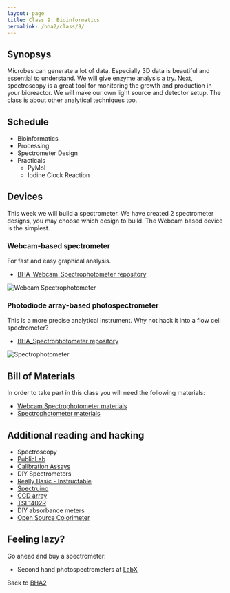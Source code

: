 ```yaml
---
layout: page
title: Class 9: Bioinformatics
permalink: /bha2/class/9/
---
```


## Synopsys

Microbes can generate a lot of data. Especially 3D data is beautiful and essential to understand. We will give enzyme analysis a try. Next, spectroscopy is a great tool for monitoring the growth and production in your bioreactor. We will make our own light source and detector setup. The class is about other analytical techniques too.

## Schedule

* Bioinformatics
* Processing
* Spectrometer Design
* Practicals
  * PyMol
  * Iodine Clock Reaction

## Devices

This week we will build a spectrometer. We have created 2 spectrometer designs, you may choose which design to build. The Webcam based device is the simplest.

### Webcam-based spectrometer

For fast and easy graphical analysis.

* [BHA_Webcam_Spectrophotometer repository](https://github.com/BioHackAcademy/BHA_Webcam_Spectrophotometer)

![Webcam Spectrophotometer](/biofactory/class/9/WebcamSpectrophotometer.png)

### Photodiode array-based photospectrometer

This is a more precise analytical instrument. Why not hack it into a flow cell spectrometer?

* [BHA_Spectrophotometer repository](https://github.com/BioHackAcademy/BHA_Spectrophotometer)

![Spectrophotometer](/biofactory/class/9/Spectrophotometer.png)

## Bill of Materials

In order to take part in this class you will need the following materials:

* [Webcam Spectrophotometer materials](http://www.github.com/biohackacademy/BHA_Webcam_Spectrophotometer/BoM.md)
* [Spectrophotometer materials](http://www.github.com/biohackacademy/BHA_Spectrophotometer/BoM.md)

## Additional reading and hacking

* Spectroscopy
* [PublicLab](http://publiclab.org/wiki/spectrometer)
* [Calibration Assays](http://www.iorodeo.com/colorimeter/assays)
* DIY Spectrometers
* [Really Basic - Instructable](http://www.instructables.com/id/DIY-Spectroscope/)
* [Spectruino](http://myspectral.com/)
* [CCD array](http://publiclab.org/notes/bhickman/10-12-2013/ccd-diodearray-spectrometer)
* [TSL1402R](http://playground.arduino.cc/Main/TSL1402R)
* DIY absorbance meters
* [Open Source Colorimeter](http://www.appropedia.org/Open-source_colorimeter)

## Feeling lazy?

Go ahead and buy a spectrometer:

* Second hand photospectrometers at [LabX](http://www.labx.com/spectrophotometer-uv-vis-fluor) 

Back to [BHA2](/bha2/)